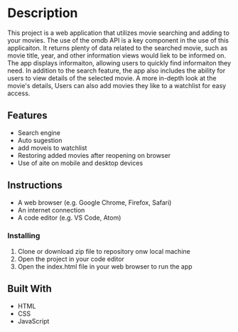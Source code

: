 # Description 
This project is a web application that utilizes movie searching and adding to your movies.  The use of  the omdb API is a key component in the use of this applicaiton. It returns plenty of data related to the searched movie, such as movie title, year, and other information views would liek to be informed on. The app  displays informaiton, allowing users to quickly find informaiton they need. In addition to the search feature, the app also includes the ability for users to view details of the selected movie. A more in-depth look at the movie's details, Users can also add movies they like to a watchlist for easy access. 

## Features
- Search engine 
- Auto sugestion 
- add moveis to watchlist 
- Restoring added movies  after reopening on browser
- Use of aite on mobile and desktop devices

## Instructions
- A web browser (e.g. Google Chrome, Firefox, Safari)
- An internet connection
- A code editor (e.g. VS Code, Atom)

### Installing

1. Clone or download zip file to repository onw  local machine
2. Open the project in your code editor
3. Open the index.html file in your web browser to run the app

## Built With
- HTML
- CSS
- JavaScript


